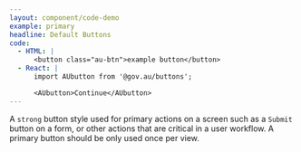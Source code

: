 ```yaml
---
layout: component/code-demo
example: primary
headline: Default Buttons
code:
  - HTML: |
      <button class="au-btn">example button</button>
  - React: |
      import AUbutton from '@gov.au/buttons';

      <AUbutton>Continue</AUbutton>
---
```


A `strong` button style used for primary actions on a screen such as a `Submit` button on a form, or other actions that are critical in a user workflow. A
primary button should be only used once per view.

